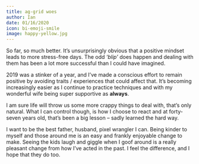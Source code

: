 ```yaml
---
title: ag-grid woes
author: Ian
date: 01/16/2020
icon: bi-emoji-smile
image: happy-yellow.jpg
---
```


So far, so much better. It’s unsurprisingly obvious that a positive mindset leads to more stress-free days. 
The odd _‘blip’_ does happen and dealing with them has been a lot more successful than I could have imagined.

2019 was a stinker of a year, and I’ve made a conscious effort to remain positive by avoiding traits / experiences 
that could affect that. It’s becoming increasingly easier as I continue to practice techniques and with my wonderful 
wife being super supportive as **always**.

I am sure life will throw us some more crappy things to deal with, that’s only natural. What I can control though, 
is how I choose to react and at forty-seven years old, that’s been a big lesson – sadly learned the hard way.

I want to be the best father, husband, pixel wrangler I can. Being kinder to myself and those around me is an 
easy and frankly enjoyable change to make. Seeing the kids laugh and giggle when I goof around is a really pleasant 
change from how I’ve acted in the past. I feel the difference, and I hope that they do too.
